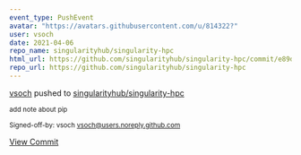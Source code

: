 ```yaml
---
event_type: PushEvent
avatar: "https://avatars.githubusercontent.com/u/814322?"
user: vsoch
date: 2021-04-06
repo_name: singularityhub/singularity-hpc
html_url: https://github.com/singularityhub/singularity-hpc/commit/e89d165af0b803a76570c27b86fdde32806fd768
repo_url: https://github.com/singularityhub/singularity-hpc
---
```


<a href='https://github.com/vsoch' target='_blank'>vsoch</a> pushed to <a href='https://github.com/singularityhub/singularity-hpc' target='_blank'>singularityhub/singularity-hpc</a>

<small>add note about pip

Signed-off-by: vsoch <vsoch@users.noreply.github.com></small>

<a href='https://github.com/singularityhub/singularity-hpc/commit/e89d165af0b803a76570c27b86fdde32806fd768' target='_blank'>View Commit</a>